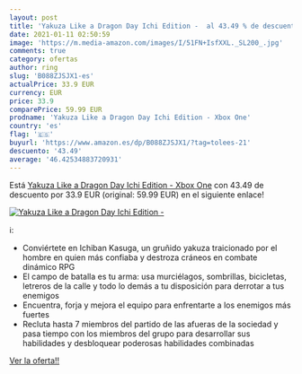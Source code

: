 ```yaml
---
layout: post
title: 'Yakuza Like a Dragon Day Ichi Edition -  al 43.49 % de descuento'
date: 2021-01-11 02:50:59
image: 'https://m.media-amazon.com/images/I/51FN+IsfXXL._SL200_.jpg'
comments: true
category: ofertas
author: ring
slug: 'B088ZJSJX1-es'
actualPrice: 33.9 EUR
currency: EUR
price: 33.9
comparePrice: 59.99 EUR
prodname: 'Yakuza Like a Dragon Day Ichi Edition - Xbox One'
country: 'es'
flag: '🇪🇸'
buyurl: 'https://www.amazon.es/dp/B088ZJSJX1/?tag=tolees-21'
descuento: '43.49'
average: '46.42534883720931'
---
```


Está [Yakuza Like a Dragon Day Ichi Edition - Xbox One](https://www.amazon.es/dp/B088ZJSJX1/?tag=tolees-21) con 43.49 de descuento por 33.9 EUR (original: 59.99 EUR) en el siguiente enlace!

[![Yakuza Like a Dragon Day Ichi Edition - ](https://m.media-amazon.com/images/I/51FN+IsfXXL._SL200_.jpg)](https://www.amazon.es/dp/B088ZJSJX1/?tag=tolees-21)

ℹ️:

- Conviértete en Ichiban Kasuga, un gruñido yakuza traicionado por el hombre en quien más confiaba y destroza cráneos en combate dinámico RPG
- El campo de batalla es tu arma: usa murciélagos, sombrillas, bicicletas, letreros de la calle y todo lo demás a tu disposición para derrotar a tus enemigos
- Encuentra, forja y mejora el equipo para enfrentarte a los enemigos más fuertes
- Recluta hasta 7 miembros del partido de las afueras de la sociedad y pasa tiempo con los miembros del grupo para desarrollar sus habilidades y desbloquear poderosas habilidades combinadas

[Ver la oferta!!](https://www.amazon.es/dp/B088ZJSJX1/?tag=tolees-21)
